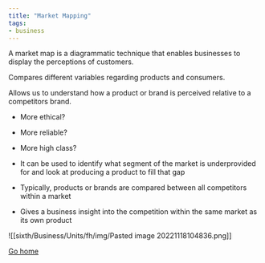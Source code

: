 ```yaml
---
title: "Market Mapping"
tags:
- business
---
```


A market map is a diagrammatic technique that enables businesses to display the perceptions of customers.

Compares different variables regarding products and consumers.

Allows us to understand how a product or brand is perceived relative to a competitors brand.
- More ethical?
- More reliable?
- More high class?

- It can be used to identify what segment of the market is underprovided for and look at producing a product to fill that gap
- Typically, products or brands are compared between all competitors within a market
- Gives a business insight into the competition within the same market as its own product

![[sixth/Business/Units/fh/img/Pasted image 20221118104836.png]]



[Go home](/)